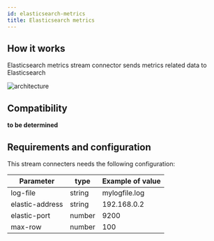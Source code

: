 ```yaml
---
id: elasticsearch-metrics
title: Elasticsearch metrics
---
```


## How it works

Elasticsearch metrics stream connector sends metrics related data to
Elasticsearch

![architecture](../../assets/integrations/stream-connectors/sc-elasticsearch-metrics-architecture.png)

## Compatibility

**to be determined**

## Requirements and configuration

This stream connecters needs the following configuration:

| Parameter       | type   | Example of value |
| --------------- | ------ | ---------------- |
| log-file        | string | mylogfile.log    |
| elastic-address | string | 192.168.0.2      |
| elastic-port    | number | 9200             |
| max-row         | number | 100              |
